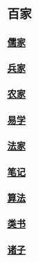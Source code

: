 # 百家

## [儒家](百家\儒家)

## [兵家](百家\兵家)

## [农家](百家\农家)

## [易学](百家\易学)

## [法家](百家\法家)

## [笔记](百家\笔记)

## [算法](百家\算法)

## [类书](百家\类书)

## [诸子](百家\诸子)

